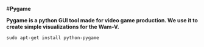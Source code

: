 #**Pygame**

**Pygame is a python GUI tool made for video game production. We use it to create simple visualizations for the Wam-V.**


    sudo apt-get install python-pygame